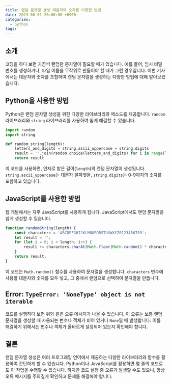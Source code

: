 ```yaml
---
title: 랜덤 문자열 생성 대문자와 숫자를 이용한 방법
date: 2023-08-01 20:00:00 +0900
categories:
  - python
tags:
---
```


## 소개

코딩을 하다 보면 가끔씩 랜덤한 문자열이 필요할 때가 있습니다. 예를 들어, 임시 비밀번호를 생성하거나, 파일 이름을 무작위로 만들어야 할 때가 그런 경우입니다. 이번 기사에서는 대문자와 숫자를 조합하여 랜덤 문자열을 생성하는 다양한 방법에 대해 알아보겠습니다.

## Python을 사용한 방법

Python은 랜덤 문자열 생성을 위한 다양한 라이브러리와 메소드를 제공합니다. `random` 라이브러리와 `string` 라이브러리를 사용하여 쉽게 해결할 수 있습니다.

```python
import random
import string

def random_string(length):
    letters_and_digits = string.ascii_uppercase + string.digits
    result = ''.join(random.choice(letters_and_digits) for i in range(length))
    return result
```

이 코드를 사용하면, 인자로 받은 길이(`length`)의 랜덤 문자열이 생성됩니다. `string.ascii_uppercase`는 대문자 알파벳을, `string.digits`는 0-9까지의 숫자를 포함하고 있습니다.

## JavaScript를 사용한 방법

웹 개발에서는 자주 JavaScript를 사용하게 됩니다. JavaScript에서도 랜덤 문자열을 쉽게 생성할 수 있습니다.

```javascript
function randomString(length) {
    const characters = 'ABCDEFGHIJKLMNOPQRSTUVWXYZ0123456789';
    let result = '';
    for (let i = 0; i < length; i++) {
        result += characters.charAt(Math.floor(Math.random() * characters.length));
    }
    return result;
}
```

이 코드는 `Math.random()` 함수를 사용하여 문자열을 생성합니다. `characters` 변수에 사용할 대문자와 숫자를 모두 넣고, 그 중에서 랜덤으로 선택하여 문자열을 만듭니다.

## Error: `TypeError: 'NoneType' object is not iterable`

코드를 실행하다 보면 위와 같은 오류 메시지가 나올 수 있습니다. 이 오류는 보통 랜덤 문자열을 생성할 때 사용되는 변수나 객체가 비어 있거나 `None`일 때 발생합니다. 이를 해결하기 위해서는 변수나 객체가 올바르게 설정되어 있는지 확인해야 합니다.

## 결론

랜덤 문자열 생성은 여러 프로그래밍 언어에서 제공하는 다양한 라이브러리와 함수를 활용하여 간단하게 할 수 있습니다. Python이나 JavaScript를 활용하면 몇 줄의 코드로도 이 작업을 수행할 수 있습니다. 하지만 코드 실행 중 오류가 발생할 수도 있으니, 항상 오류 메시지를 주의깊게 확인하고 문제를 해결해야 합니다.